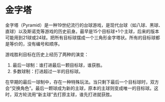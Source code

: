 # 金字塔

金字塔（Pyramid）是一种19世纪流行的台球游戏，是现代台球（如八球、黑球、直球）以及斯诺克等游戏的历史前身。最早是15个目标球+1个主球，后来的版本可能用到21球或24球。把所有目标球摆成一个三角形金字塔状。所有的目标球都是等价的，没有编号和顺序。

游戏胜利目标在历史上经历了两种的演变：

1. 最后一球制：谁打进最后一颗目标球，谁获胜。
2. 多数球制：打进超过一半的目标球。

在早期的最后一球制中，存在一种特殊玩法。当只剩下最后一个目标球时，双方会“交换角色”。最后一颗球成为新的主球，原本的主球则变成唯一的目标球。这时，双方轮流用“新主球”去打原主球，谁先打进就获胜。